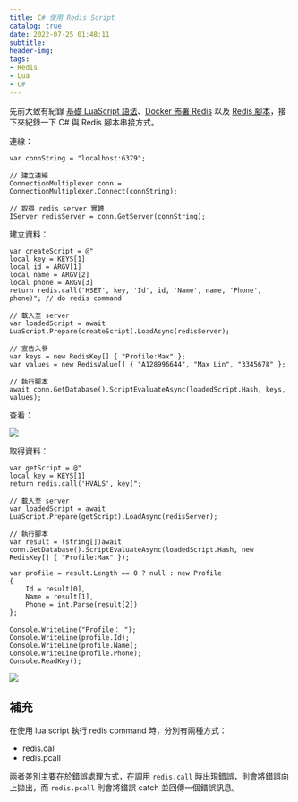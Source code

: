```yaml
---
title: C# 使用 Redis Script
catalog: true
date: 2022-07-25 01:48:11
subtitle:
header-img:
tags:
- Redis
- Lua
- C#
---
```

先前大致有紀錄 [基礎 LuaScript 語法](/2021/10/16/luascript/)、[Docker 佈署 Redis](/2021/10/09/redis-in-docker/) 以及 [Redis 腳本](/2021/12/11/redis-lua-script/)，接下來紀錄一下 C# 與 Redis 腳本串接方式。

連線：

```c#=
var connString = "localhost:6379";

// 建立連線
ConnectionMultiplexer conn = ConnectionMultiplexer.Connect(connString);

// 取得 redis server 實體
IServer redisServer = conn.GetServer(connString);
```

建立資料：

```c#=
var createScript = @"
local key = KEYS[1]
local id = ARGV[1]
local name = ARGV[2]
local phone = ARGV[3]
return redis.call('HSET', key, 'Id', id, 'Name', name, 'Phone', phone)"; // do redis command

// 載入至 server
var loadedScript = await LuaScript.Prepare(createScript).LoadAsync(redisServer);

// 宣告入參
var keys = new RedisKey[] { "Profile:Max" };
var values = new RedisValue[] { "A128996644", "Max Lin", "3345678" };

// 執行腳本
await conn.GetDatabase().ScriptEvaluateAsync(loadedScript.Hash, keys, values);
```

查看：

![](https://i.imgur.com/LzT298z.png)

取得資料：

```C#=
var getScript = @"
local key = KEYS[1]
return redis.call('HVALS', key)";

// 載入至 server
var loadedScript = await LuaScript.Prepare(getScript).LoadAsync(redisServer);

// 執行腳本
var result = (string[])await conn.GetDatabase().ScriptEvaluateAsync(loadedScript.Hash, new RedisKey[] { "Profile:Max" });

var profile = result.Length == 0 ? null : new Profile
{
    Id = result[0],
    Name = result[1],
    Phone = int.Parse(result[2])
};

Console.WriteLine("Profile： ");
Console.WriteLine(profile.Id);
Console.WriteLine(profile.Name);
Console.WriteLine(profile.Phone);
Console.ReadKey();

```

![](https://i.imgur.com/3VlkWhP.png)

## 補充

在使用 lua script 執行 redis command 時，分別有兩種方式：
* redis.call
* redis.pcall

兩者差別主要在於錯誤處理方式，在調用 `redis.call` 時出現錯誤，則會將錯誤向上拋出，而 `redis.pcall` 則會將錯誤 catch 並回傳一個錯誤訊息。